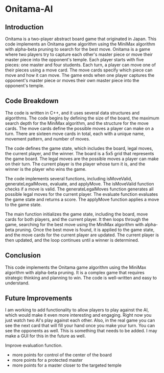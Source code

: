 # Onitama-AI

## Introduction
Onitama is a two-player abstract board game that originated in Japan. This code implements an Onitama game algorithm using the MiniMax algorithm with alpha-beta pruning to search for the best move. Onitama is a game where two players try to capture each other's master piece or move their master piece into the opponent's temple. Each player starts with five pieces: one master and four students. Each turn, a player can move one of their pieces using a move card. The move cards specify which piece can move and how it can move. The game ends when one player captures the opponent's master piece or moves their own master piece into the opponent's temple.

## Code Breakdown
The code is written in C++, and it uses several data structures and algorithms. The code begins by defining the size of the board, the maximum search depth for the MiniMax algorithm, and the structure for the move cards. The move cards define the possible moves a player can make on a turn. There are sixteen move cards in total, each with a unique name, movement pattern, and number of moves.

The code defines the game state, which includes the board, legal moves, the current player, and the winner. The board is a 5x5 grid that represents the game board. The legal moves are the possible moves a player can make on their turn. The current player is the player whose turn it is, and the winner is the player who wins the game.

The code implements several functions, including isMoveValid, generateLegalMoves, evaluate, and applyMove. The isMoveValid function checks if a move is valid. The generateLegalMoves function generates all possible legal moves for the current player. The evaluate function evaluates the game state and returns a score. The applyMove function applies a move to the game state.

The main function initializes the game state, including the board, move cards for both players, and the current player. It then loops through the game, searching for the best move using the MiniMax algorithm with alpha-beta pruning. Once the best move is found, it is applied to the game state, and the move cards for the current player are updated. The current player is then updated, and the loop continues until a winner is determined.

## Conclusion
This code implements the Onitama game algorithm using the MiniMax algorithm with alpha-beta pruning. It is a complex game that requires strategic thinking and planning to win. The code is well-written and easy to understand.

## Future Improvements

I am working to add functionality to allow players to play against the AI, which would make it even more interesting and engaging. Right now you just watch two AI's play against each other. Also, in the real game you can see the next card that will fill your hand once you make your turn. You can see the opponents as well. This is something that needs to be added. I may make a GUI for this in the future as well. 

Improve evaluation function.
* more points for control of the center of the board
* more points for a protected master
* more points for a master closer to the targeted temple
